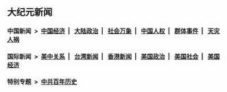 ## 大纪元新闻

#### 中国新闻 &nbsp;>&nbsp; [中国经济](indexes/ncid283/README.md?05262045) &nbsp;| &nbsp; [大陆政治](indexes/ncid277/README.md?05262045) &nbsp;| &nbsp; [社会万象](indexes/ncid282/README.md?05262045) &nbsp;| &nbsp; [中国人权](indexes/ncid278/README.md?05262045) &nbsp;| &nbsp; [群体事件](indexes/ncid279/README.md?05262045) &nbsp;| &nbsp; [天灾人祸](indexes/ncid280/README.md?05262045)

#### 国际新闻 &nbsp;>&nbsp; [美中关系](indexes/nf1412576/README.md?05262045) &nbsp;| &nbsp; [台湾新闻](indexes/ncid1349361/README.md?05262045) &nbsp;| &nbsp; [香港新闻](indexes/ncid1349362/README.md?05262045) &nbsp;| &nbsp; [美国政治](indexes/ncid1078159/README.md?05262045) &nbsp;| &nbsp; [美国社会](indexes/ncid1078160/README.md?05262045) &nbsp;| &nbsp; [美国经济](indexes/ncid1078158/README.md?05262045)

#### 特别专题 &nbsp;>&nbsp; [中共百年历史](https://github.com/easy2view/epoch-special/blob/master/README.md?05262045)  
